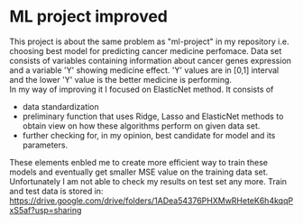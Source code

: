 # ML project improved
This project is about the same problem as "ml-project" in my repository i.e. choosing best model for predicting cancer medicine perfomace. Data set consists of variables containing information about cancer genes expression and a variable 'Y' showing medicine effect. 'Y' values are in [0,1] interval and the lower 'Y' value is the better medicine is performing. \
In my way of improving it I focused on ElasticNet method. It consists of
- data standardization
- preliminary function that uses Ridge, Lasso and ElasticNet methods to obtain view on how these algorithms perform on given data set.
- further checking for, in my opinion, best candidate for model and its parameters.

These elements enbled me to create more efficient way to train these models and eventually get smaller MSE value on the training data set. Unfortunately I am not able to check my results on test set any more.
Train and test data is stored in: https://drive.google.com/drive/folders/1ADea54376PHXMwRHeteK6h4kqqPxS5af?usp=sharing
